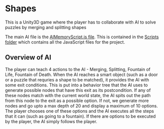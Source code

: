 Shapes
========

This is a Unity3D game where the player has to collaborate with AI to solve puzzles by merging and splitting shapes

The main AI file is the [AIMemoryScript.js file](https://github.com/muraliavarma/ShapesAI/blob/master/Assets/Scripts/AIMemoryScript.js). This is contained in the [Scripts folder](https://github.com/muraliavarma/ShapesAI/blob/master/Assets/Scripts) which contains all the JavaScript files for the project.

Overview of AI
-----
The player can teach 4 actions to the AI - Merging, Splitting, Fountain of Life, Fountain of Death. When the AI reaches a smart object (such as a door or a puzzle that requries a shape to be matched), it provides the AI with some exit conditions. This is put into a behavior tree that the AI uses to generate possible nodes that have this exit as its postcondition. If any of these nodes match with the current world state, the AI spits out the path from this node to the exit as a possible option. If not, we generate more nodes and go upto a max depth of 20 and display a maximum of 10 options. The player chooses one of these options and the AI executes all the steps that it can (such as going to a fountain). If there are options to be executed by the player, the AI simply follows the player.